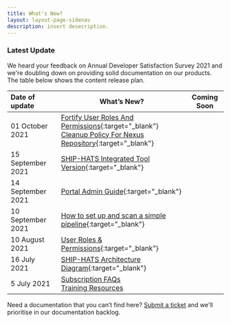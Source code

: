```yaml
---
title: What's New?
layout: layout-page-sidenav
description: insert desecription.
---
```


### Latest Update

We heard your feedback on Annual Developer Satisfaction Survey 2021 and we're doubling down on providing solid documentation on our products. The table below shows the content release plan.

 
| Date of update |                                         What’s New?                                       |           Coming Soon          |
| :------------- | ----------------------------------------------------------------------------------------- | ------------------------------ |
| 01 October 2021 | [Fortify User Roles And Permissions](https://docs.developer.tech.gov.sg/docs/ship-hats-documentation/#/get-started/fortify-user-roles-and-permissions){:target="_blank"}<br /> [Cleanup Policy For Nexus Repository](https://docs.developer.tech.gov.sg/docs/ship-hats-documentation/#/ship-hats-cleanup-policy-for-nexus-repository){:target="_blank"} | |
| 15 September 2021      | [SHIP-HATS Integrated Tool Version](https://docs.developer.tech.gov.sg/docs/ship-hats-documentation/#/get-started/ship-hats-integrated-tools-version){:target="_blank"}<br /> |
| 14 September 2021      | [Portal Admin Guide](https://docs.developer.tech.gov.sg/docs/ship-hats-documentation/#/portal-guide/overview-of-ship-hats-portal){:target="_blank"}<br /> | 
| 10 September 2021      | [How to set up and scan a simple pipeline](https://docs.developer.tech.gov.sg/docs/ship-hats-documentation/#/how-to-setup-and-scan-sample-pipeline){:target="_blank"}<br /> |
| 10 August 2021      | [User Roles & Permissions](https://docs.developer.gov.sg/docs/ship-hats-documentation/#/user-roles-permissions){:target="_blank"}<br /> | 
| 16 July 2021      | [SHIP-HATS Architecture Diagram](https://docs.developer.gov.sg/docs/ship-hats-documentation/#/architecture-diagram){:target="_blank"}<br /> |  | 
| 5 July 2021      | [Subscription FAQs](./subscription)<br /> [Training Resources](./training-resources) |   |

                

Need a documentation that you can’t find here? [Submit a ticket](./ship-hats-enquiries) and we'll prioritise in our documentation backlog.   

